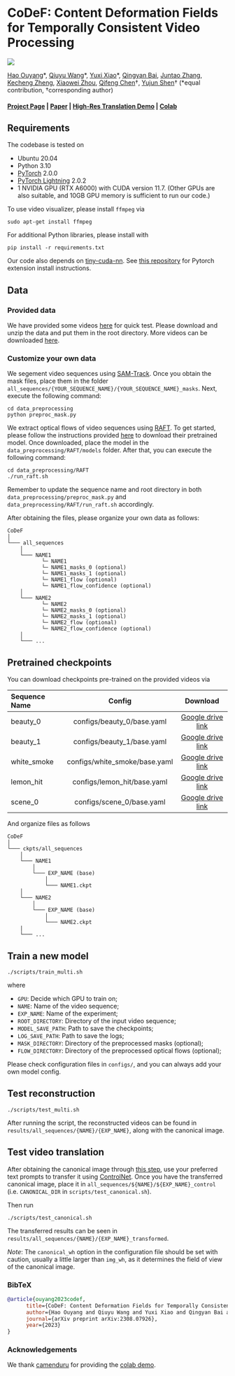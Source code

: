 # CoDeF: Content Deformation Fields for Temporally Consistent Video Processing

<img src='docs/teaser.gif'></img>

[Hao Ouyang](https://ken-ouyang.github.io/)\*, [Qiuyu Wang](https://github.com/qiuyu96/)\*, [Yuxi Xiao](https://henry123-boy.github.io/)\*, [Qingyan Bai](https://scholar.google.com/citations?user=xUMjxi4AAAAJ&hl=en), [Juntao Zhang](https://github.com/JordanZh), [Kecheng Zheng](https://scholar.google.com/citations?user=hMDQifQAAAAJ), [Xiaowei Zhou](https://xzhou.me/),
[Qifeng Chen](https://cqf.io/)&#8224;, [Yujun Shen](https://shenyujun.github.io/)&#8224; (*equal contribution, &#8224;corresponding author)

#### [Project Page](https://qiuyu96.github.io/CoDeF/) | [Paper](https://arxiv.org/abs/2308.07926) | [High-Res Translation Demo](https://ezioby.github.io/CoDeF_Demo/) | [Colab](https://colab.research.google.com/github/camenduru/CoDeF-colab/blob/main/CoDeF_colab.ipynb)

<!-- Abstract: *This work presents the content deformation field **CoDeF** as a new type of video representation, which consists of a canonical content field aggregating the static contents in the entire video and a temporal deformation field recording the transformations from the canonical image (i.e., rendered from the canonical content field) to each individual frame along the time axis. Given a target video, these two fields are jointly optimized to reconstruct it through a carefully tailored rendering pipeline. We also introduce some decent regularizations into the optimization process, urging the canonical content field to inherit semantics (e.g., the object shape) from the video. With such a design, **CoDeF** naturally supports lifting image algorithms to videos, in the sense that one can apply an image algorithm to the canonical image and effortlessly propagate the outcomes to the entire video with the aid of the temporal deformation field. We experimentally show that **CoDeF** is able to lift image-to-image translation to video-to-video translation and lift keypoint detection to keypoint tracking without any training. More importantly, thanks to our lifting strategy that deploys the algorithms on only one image, we achieve superior cross-frame consistency in translated videos compared to existing video-to-video translation approaches, and even manage to track non-rigid objects like water and smog.* -->

## Requirements

The codebase is tested on

* Ubuntu 20.04
* Python 3.10
* [PyTorch](https://pytorch.org/) 2.0.0
* [PyTorch Lightning](https://www.pytorchlightning.ai/index.html) 2.0.2
* 1 NVIDIA GPU (RTX A6000) with CUDA version 11.7. (Other GPUs are also suitable, and 10GB GPU memory is sufficient to run our code.)

To use video visualizer, please install `ffmpeg` via

```shell
sudo apt-get install ffmpeg
```

For additional Python libraries, please install with

```shell
pip install -r requirements.txt
```

Our code also depends on [tiny-cuda-nn](https://github.com/NVlabs/tiny-cuda-nn).
See [this repository](https://github.com/NVlabs/tiny-cuda-nn#pytorch-extension)
for Pytorch extension install instructions.

## Data

### Provided data

We have provided some videos [here](https://drive.google.com/file/d/1cKZF6ILeokCjsSAGBmummcQh0uRGaC_F/view?usp=sharing) for quick test. Please download and unzip the data and put them in the root directory. More videos can be downloaded [here](https://drive.google.com/file/d/10Msz37MpjZQFPXlDWCZqrcQjhxpQSvCI/view?usp=sharing).

### Customize your own data

We segement video sequences using [SAM-Track](https://github.com/z-x-yang/Segment-and-Track-Anything). Once you obtain the mask files, place them in the folder `all_sequences/{YOUR_SEQUENCE_NAME}/{YOUR_SEQUENCE_NAME}_masks`. Next, execute the following command:

```shell
cd data_preprocessing
python preproc_mask.py
```

We extract optical flows of video sequences using [RAFT](https://github.com/princeton-vl/RAFT). To get started, please follow the instructions provided [here](https://github.com/princeton-vl/RAFT#demos) to download their pretrained model. Once downloaded, place the model in the `data_preprocessing/RAFT/models` folder. After that, you can execute the following command:

```shell
cd data_preprocessing/RAFT
./run_raft.sh
```

Remember to update the sequence name and root directory in both `data_preprocessing/preproc_mask.py` and `data_preprocessing/RAFT/run_raft.sh` accordingly.

After obtaining the files, please organize your own data as follows:

```
CoDeF
│
└─── all_sequences
    │
    └─── NAME1
           └─ NAME1
           └─ NAME1_masks_0 (optional)
           └─ NAME1_masks_1 (optional)
           └─ NAME1_flow (optional)
           └─ NAME1_flow_confidence (optional)
    │
    └─── NAME2
           └─ NAME2
           └─ NAME2_masks_0 (optional)
           └─ NAME2_masks_1 (optional)
           └─ NAME2_flow (optional)
           └─ NAME2_flow_confidence (optional)
    │
    └─── ...
```

## Pretrained checkpoints

You can download checkpoints pre-trained on the provided videos via

| Sequence Name | Config |                           Download                           |
| :-------- | :----: | :----------------------------------------------------------: |
| beauty_0 | configs/beauty_0/base.yaml |  [Google drive link](https://drive.google.com/file/d/11SWfnfDct8bE16802PyqYJqsU4x6ACn8/view?usp=sharing) |
| beauty_1 | configs/beauty_1/base.yaml |  [Google drive link](https://drive.google.com/file/d/1bSK0ChbPdURWGLdtc9CPLkN4Tfnng51k/view?usp=sharing) |
| white_smoke      | configs/white_smoke/base.yaml |  [Google drive link](https://drive.google.com/file/d/1QOBCDGV2hHwxq4eL1E_45z5zhZ-wTJR7/view?usp=sharing) |
| lemon_hit      | configs/lemon_hit/base.yaml |  [Google drive link](https://drive.google.com/file/d/140ctcLbv7JTIiy53MuCYtI4_zpIvRXzq/view?usp=sharing) |
| scene_0      | configs/scene_0/base.yaml |  [Google drive link](https://drive.google.com/file/d/1abOdREarfw1DGscahOJd2gZf1Xn_zN-F/view?usp=sharing) |

And organize files as follows

```
CoDeF
│
└─── ckpts/all_sequences
    │
    └─── NAME1
        │
        └─── EXP_NAME (base)
            │
            └─── NAME1.ckpt
    │
    └─── NAME2
        │
        └─── EXP_NAME (base)
            │
            └─── NAME2.ckpt
    |
    └─── ...
```

## Train a new model

```shell
./scripts/train_multi.sh
```

where
* `GPU`: Decide which GPU to train on;
* `NAME`: Name of the video sequence;
* `EXP_NAME`: Name of the experiment;
* `ROOT_DIRECTORY`: Directory of the input video sequence;
* `MODEL_SAVE_PATH`: Path to save the checkpoints;
* `LOG_SAVE_PATH`: Path to save the logs;
* `MASK_DIRECTORY`: Directory of the preprocessed masks (optional);
* `FLOW_DIRECTORY`: Directory of the preprocessed optical flows (optional);

Please check configuration files in ``configs/``, and you can always add your own model config.

## Test reconstruction <a id="anchor"></a>

```shell
./scripts/test_multi.sh
```
After running the script, the reconstructed videos can be found in `results/all_sequences/{NAME}/{EXP_NAME}`, along with the canonical image.

## Test video translation

After obtaining the canonical image through [this step](#anchor), use your preferred text prompts to transfer it using [ControlNet](https://github.com/lllyasviel/ControlNet).
Once you have the transferred canonical image, place it in `all_sequences/${NAME}/${EXP_NAME}_control` (i.e. `CANONICAL_DIR` in `scripts/test_canonical.sh`).

Then run

```shell
./scripts/test_canonical.sh
```

The transferred results can be seen in `results/all_sequences/{NAME}/{EXP_NAME}_transformed`.

*Note*: The `canonical_wh` option in the configuration file should be set with caution, usually a little larger than `img_wh`, as it determines the field of view of the canonical image.

### BibTeX

```bibtex
@article{ouyang2023codef,
      title={CoDeF: Content Deformation Fields for Temporally Consistent Video Processing},
      author={Hao Ouyang and Qiuyu Wang and Yuxi Xiao and Qingyan Bai and Juntao Zhang and Kecheng Zheng and Xiaowei Zhou and Qifeng Chen and Yujun Shen},
      journal={arXiv preprint arXiv:2308.07926},
      year={2023}
}
```

### Acknowledgements
We thank [camenduru](https://github.com/camenduru) for providing the [colab demo](https://github.com/camenduru/CoDeF-colab).